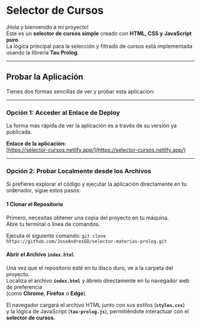 # Selector de Cursos

¡Hola y bienvenido a mi proyecto!  
Este es un **selector de cursos simple** creado con **HTML, CSS y JavaScript puro**.  
La lógica principal para la selección y filtrado de cursos está implementada usando la librería **Tau Prolog**.

---

## Probar la Aplicación

Tienes dos formas sencillas de ver y probar esta aplicación:

---

### Opción 1: Acceder al Enlace de Deploy

La forma más rápida de ver la aplicación es a través de su versión ya publicada.

**Enlace de la aplicación:**  
[https://selector-cursos.netlify.app/](https://selector-cursos.netlify.app/)

---

### Opción 2: Probar Localmente desde los Archivos

Si prefieres explorar el código y ejecutar la aplicación directamente en tu ordenador, sigue estos pasos:

#### 1️ Clonar el Repositorio

Primero, necesitas obtener una copia del proyecto en tu máquina.  
Abre tu terminal o línea de comandos.

Ejecuta el siguiente comando: `git clone https://github.com/JoseAndresGD/selector-materias-prolog.git`

#### Abrir el Archivo `index.html`

Una vez que el repositorio esté en tu disco duro, ve a la carpeta del proyecto.  
Localiza el archivo **`index.html`** y ábrelo directamente en tu navegador web de preferencia  
(como **Chrome**, **Firefox** o **Edge**).

El navegador cargará el archivo HTML junto con sus estilos (**`styles.css`**)  
y la lógica de JavaScript (**`tau-prolog.js`**), permitiéndote interactuar con el **selector de cursos**.

